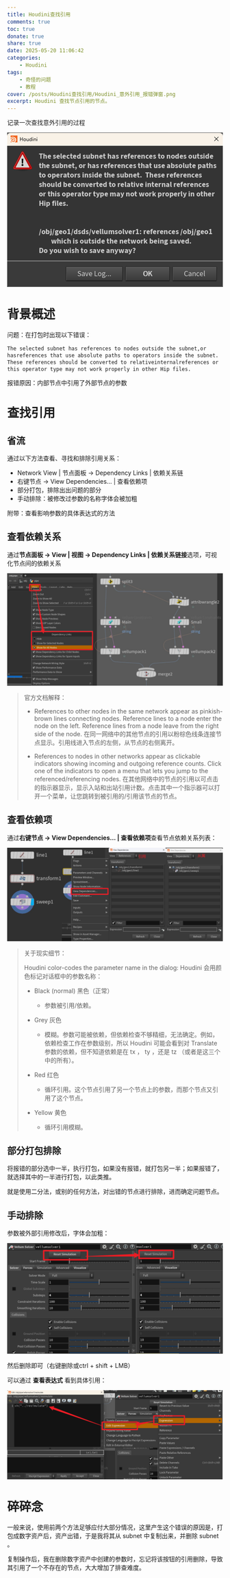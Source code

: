 ```yaml
---
title: Houdini查找引用
comments: true
toc: true
donate: true
share: true
date: 2025-05-20 11:06:42
categories: 
    - Houdini
tags:
    - 奇怪的问题
    - 教程
cover: /posts/Houdini查找引用/Houdini_意外引用_报错弹窗.png
excerpt: Houdini 查找节点引用的节点。
---
```

记录一次查找意外引用的过程

![alt text](Houdini查找引用/Houdini_意外引用_报错弹窗.png)

# 背景概述
问题：在打包时出现以下错误：
```
The selected subnet has references to nodes outside the subnet,or hasreferences that use absolute paths to operators inside the subnet. These references should be converted to relativeinternalreferences or this operator type may not work properly in other Hip files.
```
报错原因：内部节点中引用了外部节点的参数

# 查找引用

## 省流
通过以下方法查看、寻找和排除引用关系：
- Network View | 节点面板 -> Dependency Links | 依赖关系链
- 右键节点 -> View Dependencies... | 查看依赖项
- 部分打包，排除出出问题的部分
- 手动排除：被修改过参数的名称字体会被加粗
  
附带：查看影响参数的具体表达式的方法

## 查看依赖关系

通过**节点面板 -> View | 视图 -> Dependency Links | 依赖关系链接**选项，可视化节点间的依赖关系

![alt text](Houdini查找引用/Houdini_查看引用关系.jpg)

> 官方文档解释：
> 
> - References to other nodes in the same network appear as pinkish-brown lines connecting nodes. Reference lines to a node enter the node on the left. Reference lines from a node leave from the right side of the node.
在同一网络中的其他节点的引用以粉棕色线条连接节点显示。引用线进入节点的左侧，从节点的右侧离开。
> 
> - References to nodes in other networks appear as clickable indicators showing incoming and outgoing reference counts. Click one of the indicators to open a menu that lets you jump to the referenced/referencing nodes.
在其他网络中的节点的引用以可点击的指示器显示，显示入站和出站引用计数。点击其中一个指示器可以打开一个菜单，让您跳转到被引用的/引用该节点的节点。

## 查看依赖项
通过**右键节点 -> View Dependencies... | 查看依赖项**查看节点依赖关系列表：

![alt text](Houdini查找引用/Houdini_节点依赖关系列表.jpg)

> 关于现实细节：
>
> Houdini color-codes the parameter name in the dialog:
Houdini 会用颜色标记对话框中的参数名称：
> 
> - Black (normal)   黑色（正常）
> 
>   - 参数被引用/依赖。
> 
> - Grey   灰色
> 
>   - 模糊。参数可能被依赖，但依赖检查不够精细，无法确定。例如，依赖检查工作在参数级别，所以 Houdini 可能会看到对 Translate 参数的依赖，但不知道依赖是在 tx ， ty ，还是 tz （或者是这三个中的所有）。
> 
> - Red   红色
> 
>   - 循环引用。这个节点引用了另一个节点上的参数，而那个节点又引用了这个节点。
> 
> - Yellow   黄色
> 
>   - 循环引用模糊。


## 部分打包排除
将报错的部分选中一半，执行打包，如果没有报错，就打包另一半；如果报错了，就选择其中的一半进行打包，以此类推。

就是使用二分法，或别的任何方法，对出错的节点进行排除，进而确定问题节点。

## 手动排除
参数被外部引用修改后，字体会加粗：

![alt text](Houdini查找引用/Houdini_被引用的参数加粗.png)

然后删除即可（右键删除或ctrl + shift + LMB）

可以通过 **查看表达式** 看到具体引用：

![alt text](Houdini查找引用/Houdini_查看表达式.png)

# 碎碎念
一般来说，使用前两个方法足够应付大部分情况，这里产生这个错误的原因是，打包成数字资产后，资产出错，于是我将其从 subnet 中复制出来，并删除 subnet 。

复制操作后，我在删除数字资产中创建的参数时，忘记将该按钮的引用删除，导致其引用了一个不存在的节点，大大增加了排查难度。
